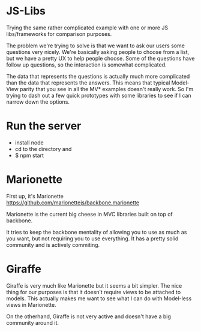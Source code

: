 JS-Libs
=======

Trying the same rather complicated example with one or more JS libs/frameworks for comparison purposes.


The problem we're trying to solve is that we want to ask our users some questions very nicely. We're basically asking people to choose from a list, but we have a pretty UX to help people choose. Some of the questions have follow up questions, so the interaction is somewhat complicated.

The data that represents the questions is actually much more complicated than the data that represents the answers. This means that typical Model-View parity that you see in all the MV* examples doesn't really work. So I'm trying to dash out a few quick prototypes with some libraries to see if I can narrow down the options.


# Run the server

* install node
* cd to the directory and
* $ npm start


# Marionette
First up, it's Marionette https://github.com/marionettejs/backbone.marionette

Marionette is the current big cheese in MVC libraries built on top of backbone.

It tries to keep the backbone mentality of allowing you to use as much as you want, but not requiring you to use everything. It has a pretty solid community and is actively commiting.


# Giraffe
Giraffe is very much like Marionette but it seems a bit simpler. The nice thing for our purposes is that it doesn’t require views to be attached to models. This actually makes me want to see what I can do with Model-less views in Marionette.

On the otherhand, Giraffe is not very active and doesn't have a big community around it.
